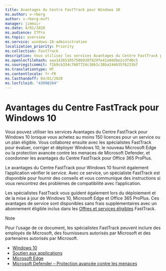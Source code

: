 ```yaml
---
title: Avantages du Centre FastTrack pour Windows 10
ms.author: v-rberg
author: v-rberg-msft
manager: jimmuir
ms.date: 4/01/2020
ms.audience: ITPro
ms.topic: overview
ms.service: windows-10-administration
localization_priority: Priority
ms.collection: FastTrack
description: Vous utilisez les services Avantages du Centre FastTrack pour Windows 10 lorsque vous achetez *au moins* 150 licences pour un service ou un plan éligible.
ms.openlocfilehash: aaa143651057586938f829fe41a0ddbe2cdf40c5
ms.sourcegitcommit: f2b9cb334c7687724c36b1c38ba24463576233bf
ms.translationtype: HT
ms.contentlocale: fr-FR
ms.lasthandoff: 04/01/2020
ms.locfileid: "43098204"
---
```

# <a name="fasttrack-center-benefit-for-windows-10"></a>Avantages du Centre FastTrack pour Windows 10

Vous pouvez utiliser les services Avantages du Centre FastTrack pour Windows 10 lorsque vous achetez au moins 150 licences pour un service ou un plan éligible. Vous collaborez ensuite avec les spécialistes FastTrack pour évaluer, corriger et déployer Windows 10, le nouveau Microsoft Edge ou la protection avancée contre les menaces de Microsoft Defender, et coordonner les avantages du Centre FastTrack pour Office 365 ProPlus. 

Le avantages du Centre FastTrack pour Windows 10 fournit également l’application vérifier le service. Avec ce service, un spécialiste FastTrack est disponible pour fournir des conseils et vous communique des instructions si vous rencontrez des problèmes de compatibilité avec l’application. 

Les spécialistes FastTrack vous guident également lors du déploiement et de la mise à jour de Windows 10, Microsoft Edge et Office 365 ProPlus. Ces avantages de service sont disponibles sans frais supplémentaires avec un abonnement éligible inclus dans les [Offres et services éligibles](M365-eligible-services-and-plans.md) FastTrack.
  
> [!NOTE]
> Pour l’usage de ce document, les spécialistes FastTrack peuvent inclure des employés de Microsoft, des fournisseurs autorisés par Microsoft et des partenaires autorisés par Microsoft. 
    
- [Windows 10](Win-10-windows-10.md)
- [Soutien aux applications](Win-10-app-assure.md)
- [Microsoft Edge](Win-10-microsoft-edge.md)
- [Microsoft Defender – Protection avancée contre les menaces](Win-10-microsoft-defender-atp.md)

